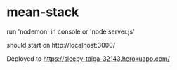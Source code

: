 # mean-stack

run 'nodemon' in console
or 'node server.js'

should start on http://localhost:3000/


Deployed to https://sleepy-taiga-32143.herokuapp.com/

